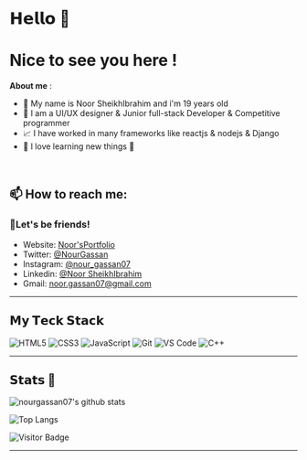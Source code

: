 # 𝗛𝗲𝗹𝗹𝗼 🌷
# Nice to see you here !




**About me** :
<br />


- 💬 My name is Noor SheikhIbrahim and i'm 19 years old 
- 💼 I am a UI/UX designer & Junior full-stack Developer & Competitive programmer
- 📈 I have worked in many frameworks like reactjs & nodejs & Django 
- 🌷 I love learning new things 🦋
 
 <br />

## 📫 How to reach me:

### 💌Let's be friends!
- Website: [Noor'sPortfolio](https://noorgassan07.netlify.app/)
- Twitter: [@NourGassan](https://twitter.com/NourGassan)
- Instagram: [@nour_gassan07](https://www.instagram.com/noor_gassan07/)
- Linkedin: [@Noor SheikhIbrahim](linkedin.com/in/noor-sheikhibrahim)
- Gmail:  [noor.gassan07@gmail.com]()
  
----------------------------------------

## 𝗠𝘆 𝗧𝗲𝗰𝗸 𝗦𝘁𝗮𝗰𝗸

![HTML5](https://img.shields.io/badge/-HTML5-%23E44D27?style=flat-square&logo=html5&logoColor=ffffff)
![CSS3](https://img.shields.io/badge/-CSS3-%231572B6?style=flat-square&logo=css3)
![JavaScript](https://img.shields.io/badge/-JavaScript-%23F7DF1C?style=flat-square&logo=javascript&logoColor=000000&labelColor=%23F7DF1C&color=%23FFCE5A)
![Git](https://img.shields.io/badge/-Git-%23F05032?style=flat-square&logo=git&logoColor=%23ffffff)
![VS Code](https://img.shields.io/badge/-VSCode-%23007ACC?style=flat-square&logo=visual-studio-code)
![C++](https://img.shields.io/badge/-C++-00599C?style=flat-square&logo=c)

----------------------------------------
## 𝗦𝘁𝗮𝘁𝘀 🌷

![nourgassan07's github stats](https://github-readme-stats.vercel.app/api?username=nourgassan07&show_icons=true&theme=dracula)

![Top Langs](https://github-readme-stats.vercel.app/api/top-langs/?username=nourgassan07&hide=TeX&layout=compactshow_icons=true&theme=dracula)

![Visitor Badge](https://visitor-badge.laobi.icu/badge?page_id=nourgassan07.nourgassan07)

--------------------------





